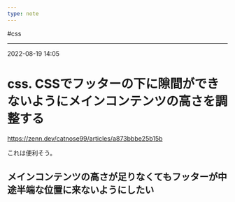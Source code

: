 ```yaml
---
type: note
---
```


#css

---
2022-08-19  14:05

# css. CSSでフッターの下に隙間ができないようにメインコンテンツの高さを調整する

https://zenn.dev/catnose99/articles/a873bbbe25b15b

これは便利そう。

## メインコンテンツの高さが足りなくてもフッターが中途半端な位置に来ないようにしたい

